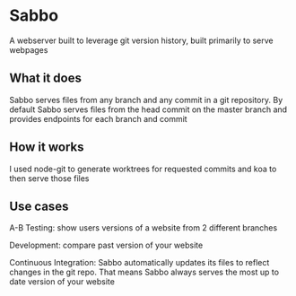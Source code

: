 # Sabbo

A webserver built to leverage git version history, built primarily to serve webpages

## What it does

Sabbo serves files from any branch and any commit in a git repository.
By default Sabbo serves files from the head commit on the master branch and provides endpoints for each branch and commit 

## How it works

I used node-git to generate worktrees for requested commits and koa to then serve those files

## Use cases

A-B Testing: show users versions of a website from 2 different branches

Development: compare past version of your website

Continuous Integration: Sabbo automatically updates its files to reflect changes in the git repo. That means Sabbo always serves the most up to date version of your website
